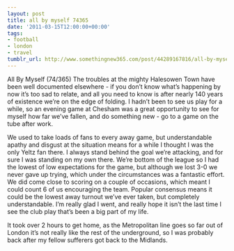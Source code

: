 ```yaml
---
layout: post
title: all by myself 74365
date: '2011-03-15T12:00:00+00:00'
tags:
- football
- london
- travel
tumblr_url: http://www.somethingnew365.com/post/44289167816/all-by-myself-74365
---
```

All By Myself (74/365)
The troubles at the mighty Halesowen Town have been well documented elsewhere - if you don’t know what’s happening by now it’s too sad to relate, and all you need to know is after nearly 140 years of existence we’re on the edge of folding.
I hadn’t been to see us play for a while, so an evening game at Chesham was a great opportunity to see for myself how far we’ve fallen, and do something new - go to a game on the tube after work.

We used to take loads of fans to every away game, but understandable apathy and disgust at the situation means for a while I thought I was the only Yeltz fan there. I always stand behind the goal we’re attacking, and for sure I was standing on my own there. We’re bottom of the league so I had the lowest of low expectations for the game, but although we lost 3-0 we never gave up trying, which under the circumstances was a fantastic effort.
We did come close to scoring on a couple of occasions, which meant I could count 6 of us encouraging the team. Popular consensus means it could be the lowest away turnout we’ve ever taken, but completely understandable. I’m really glad I went, and really hope it isn’t the last time I see the club play that’s been a big part of my life.

It took over 2 hours to get home, as the Metropolitan line goes so far out of London it’s not really like the rest of the underground, so I was probably back after my fellow sufferers got back to the Midlands.
